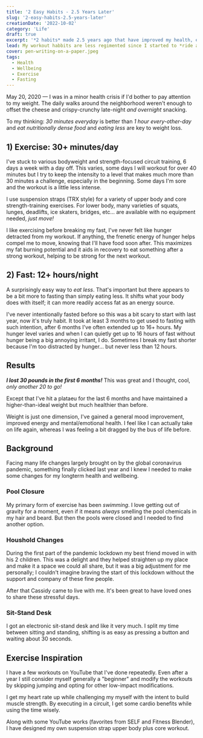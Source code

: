 ```yaml
---
title: '2 Easy Habits - 2.5 Years Later'
slug: '2-easy-habits-2.5-years-later'
creationDate: '2022-10-02'
category: 'Life'
draft: true
excerpt: '*2 habits* made 2.5 years ago that have improved my health, evolved.'
lead: My workout habbits are less regimented since I started to *ride an EUC* but fasting has been easy to maintain.
cover: pen-writing-on-a-paper.jpeg
tags:
  - Health
  - Wellbeing
  - Exercise
  - Fasting
---
```


May 20, 2020 — I was in a minor health crisis if I'd bother to pay attention to my weight. The daily walks around the neighborhood weren't enough to offset the cheese and crispy-crunchy late-night *and overnight* snacking.

To my thinking: *30 minutes everyday* is better than *1 hour every-other-day* and *eat nutritionally dense food* and *eating less* are key to weight loss.

## 1) Exercise: 30+ minutes/day

I've stuck to various bodyweight and strength-focused circuit training, 6 days a week with a day off. This varies, some days I will workout for over 40 minutes but I try to keep the intensity to a level that makes much more than 30 minutes a challenge, especially in the beginning. Some days I'm sore and the workout is a little less intense.

I use suspension straps (TRX style) for a variety of upper body and core strength-training exercises. For lower body, many varieties of squats, lunges, deadlifts, ice skaters, bridges, etc... are available with no equipment needed, *just move!*

I like exercising before breaking my fast, I've never felt like hunger detracted from my workout. If anything, the frenetic energy of hunger helps compel me to move, knowing that I'll have food soon after. This maximizes my fat burning potential and it aids in recovery to eat something after a strong workout, helping to be strong for the next workout.

## 2) Fast: 12+ hours/night

A surprisingly easy way to *eat less*. That's important but there appears to be a bit more to fasting than simply eating less. It shifts what your body does with itself; it can more readily access fat as an energy source.

I've never intentionally fasted before so this was a bit scary to start with last year, now it's truly habit. It took at least 3 months to get used to fasting with such intention, after 6 months I've often extended up to 16+ hours. My hunger level varies and when I can quietly get up to 16 hours of fast without hunger being a big annoying irritant, I do. Sometimes I break my fast shorter because I'm too distracted by hunger... but never less than 12 hours.

## Results

***I lost 30 pounds in the first 6 months!*** This was great and I thought, cool, *only another 20 to go!*

Except that I've hit a plataeu for the last 6 months and have maintained a higher-than-ideal weight but much healthier than before.

Weight is just one dimension, I've gained a general mood improvement, improved energy and mental/emotional health. I feel like I can actually take on life again, whereas I was feeling a bit dragged by the bus of life before.

## Background

Facing many life changes largely brought on by the global coronavirus pandemic, something finally clicked last year and I knew I needed to make some changes for my longterm health and wellbeing.

### Pool Closure

My primary form of exercise has been *swimming*. I love getting out of gravity for a moment, even if it means *always* smelling the pool chemicals in my hair and beard. But then the pools were closed and I needed to find another option.

### Houshold Changes

During the first part of the pandemic lockdown my best friend moved in with his 2 children. This was a delight and they helped straighten up my place and make it a space we could all share, but it was a big adjustment for me personally; I couldn't imagine braving the start of this lockdown without the support and company of these fine people.

After that Cassidy came to live with me. It's been great to have loved ones to share these stressful days.

### Sit-Stand Desk

I got an electronic sit-stand desk and like it very much. I split my time between sitting and standing, shifting is as easy as pressing a button and waiting about 30 seconds. 

## Exercise Inspiration

I have a few workouts on YouTube that I've done repeatedly. Even after a year I still consider myself generally a "beginner" and modify the workouts by skipping jumping and opting for other low-impact modifications.

I get my heart rate up while challenging my myself with the intent to build muscle strength. By executing in a circuit, I get some cardio benefits while using the time wisely.

Along with some YouTube works (favorites from SELF and Fitness Blender), I have designed my own suspension strap upper body plus core workout.
